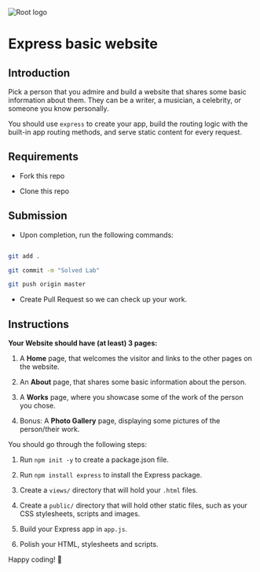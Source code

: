 ![Root logo](https://imgur.com/Hq8xgzy.png)

  

# Express basic website

  

## Introduction

  

Pick a person that you admire and build a website that shares some basic information about them. They can be a writer, a musician, a celebrity, or someone you know personally.

  

You should use `express` to create your app, build the routing logic with the built-in app routing methods, and serve static content for every request.

  

## Requirements

  

- Fork this repo

- Clone this repo

  

## Submission

  

- Upon completion, run the following commands:

  

```bash

git add .

git commit -m "Solved Lab"

git push origin master

```

  

- Create Pull Request so we can check up your work.

  

## Instructions

  

**Your Website should have (at least) 3 pages:**

  

1. A **Home** page, that welcomes the visitor and links to the other pages on the website.

2. An **About** page, that shares some basic information about the person.

3. A **Works** page, where you showcase some of the work of the person you chose.

4. Bonus: A **Photo Gallery** page, displaying some pictures of the person/their work.

  

You should go through the following steps:

  

1. Run `npm init -y` to create a package.json file.

2. Run `npm install express` to install the Express package.

3. Create a `views/` directory that will hold your `.html` files.

4. Create a `public/` directory that will hold other static files, such as your CSS stylesheets, scripts and images.

5. Build your Express app in `app.js`.

6. Polish your HTML, stylesheets and scripts.

  

Happy coding! 💙